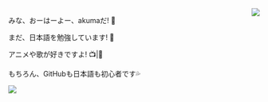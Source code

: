 <div>
  <div style="float: left;">
    <p>みな、おーはーよー、akumaだ! 👋</p>
    <p>まだ、日本語を勉強しています! 📖</p>
    <p>アニメや歌が好きですよ! 📺|🎵</p>
    <p>もちろん、GitHubも日本語も初心者です💦</p>  
    <!--右边的卡片-->
    <a style="text-align: right;" href="https://github.com/anuraghazra/github-readme-stats">
      <img src="https://github-readme-stats.vercel.app/api/top-langs/?username=akuma&layout=compact" />
    </a>
  </div>
  <div>
    <!--左边的卡片-->
    <a href="https://github.com/anuraghazra/github-readme-stats">
      <img align="right" style="max-width: 90%;" src="https://github-readme-stats.vercel.app/api?username=akuma&show_icons=true&theme=tokyonight" />
    </a>
  </div>
</div>

                    



<!---
giegieSong/giegieSong is a ✨ special ✨ repository because its `README.md` (this file) appears on your GitHub profile.
You can click the Preview link to take a look at your changes.
--->
